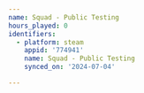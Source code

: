 ```yaml
---
name: Squad - Public Testing
hours_played: 0
identifiers:
  - platform: steam
    appid: '774941'
    name: Squad - Public Testing
    synced_on: '2024-07-04'

---
```


